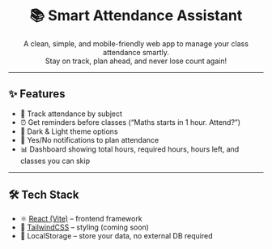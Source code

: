 <h1 align="center">📚 Smart Attendance Assistant</h1>  

<p align="center">
  A clean, simple, and mobile-friendly web app to manage your class attendance smartly.  
  <br />
  Stay on track, plan ahead, and never lose count again!  
</p>  

---

## ✨ Features
- 📅 Track attendance by subject  
- ⏰ Get reminders before classes (“Maths starts in 1 hour. Attend?”)  
- 🌙 Dark & Light theme options  
- 🔔 Yes/No notifications to plan attendance  
- 📊 Dashboard showing total hours, required hours, hours left, and classes you can skip  

---

## 🛠 Tech Stack
- ⚛️ [React (Vite)](https://vitejs.dev/) – frontend framework  
- 🎨 [TailwindCSS](https://tailwindcss.com/) – styling (coming soon)  
- 💾 LocalStorage – store your data, no external DB required  
